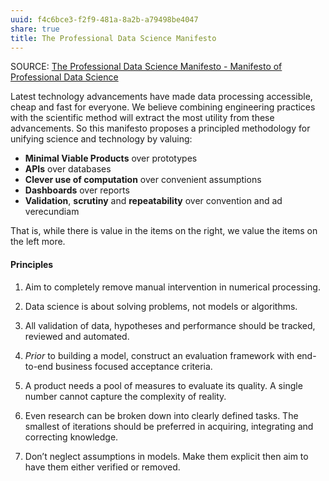 ```yaml
---
uuid: f4c6bce3-f2f9-481a-8a2b-a79498be4047
share: true
title: The Professional Data Science Manifesto
---
```

SOURCE: [The Professional Data Science Manifesto - Manifesto of Professional Data Science](http://datasciencemanifesto.org/)


Latest technology advancements have made data processing accessible, cheap and fast for everyone. We believe combining engineering practices with the scientific method will extract the most utility from these advancements. So this manifesto proposes a principled methodology for unifying science and technology by valuing:

- **Minimal Viable Products** over prototypes
- **APIs** over databases
- **Clever use of computation** over convenient assumptions
- **Dashboards** over reports
- **Validation**, **scrutiny** and **repeatability** over convention and ad verecundiam

That is, while there is value in the items on the right, we value the items on the left more.

#### Principles

1. Aim to completely remove manual intervention in numerical processing.
    
2. Data science is about solving problems, not models or algorithms.
    
3. All validation of data, hypotheses and performance should be tracked, reviewed and automated.
    
4. _Prior_ to building a model, construct an evaluation framework with end-to-end business focused acceptance criteria.
    
5. A product needs a pool of measures to evaluate its quality. A single number cannot capture the complexity of reality.
    
6. Even research can be broken down into clearly defined tasks. The smallest of iterations should be preferred in acquiring, integrating and correcting knowledge.
    
7. Don’t neglect assumptions in models. Make them explicit then aim to have them either verified or removed.